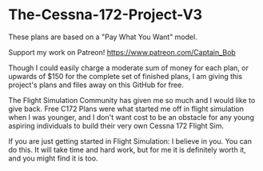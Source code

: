 # The-Cessna-172-Project-V3
These plans are based on a "Pay What You Want" model.

Support my work on Patreon!
https://www.patreon.com/Captain_Bob

Though I could easily charge a moderate sum of money for each plan, or upwards of $150 for the complete set of finished plans, I am giving this project's plans and files away on this GitHub for free. 

The Flight Simulation Community has given me so much and I would like to give back. Free C172 Plans were what started me off in flight simulation when I was younger, and I don't want cost to be an obstacle for any young aspiring individuals to build their very own Cessna 172 Flight Sim.

If you are just getting started in Flight Simulation: I believe in you. You can do this. It will take time and hard work, but for me it is definitely worth it, and you might find it is too.
